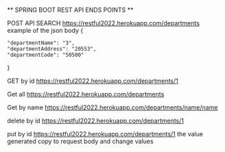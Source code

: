 ** SPRING BOOT REST API ENDS POINTS **

POST API SEARCH https://restful2022.herokuapp.com/departments example  of the json body {

	"departmentName": "3",
	"departmentAddress": "20553",
	"departmentCode": "50500"
}


GET by id https://restful2022.herokuapp.com/departments/1

Get all https://restful2022.herokuapp.com/departments

Get by name  https://restful2022.herokuapp.com/departments/name/name

delete by id https://restful2022.herokuapp.com/departments/1

put by id https://restful2022.herokuapp.com/departments/1 the value generated copy to request body and change values
